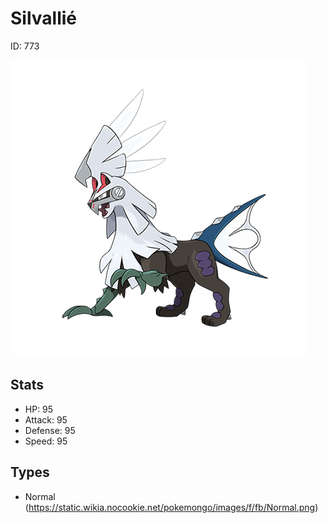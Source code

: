 # Silvallié


ID: 773

![](https://raw.githubusercontent.com/PokeAPI/sprites/master/sprites/pokemon/other/official-artwork/773.png "Silvallié")

## Stats


 - HP: 95
 - Attack: 95
 - Defense: 95
 - Speed: 95

## Types


 - Normal (https://static.wikia.nocookie.net/pokemongo/images/f/fb/Normal.png)
